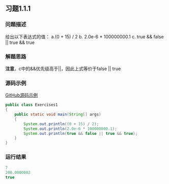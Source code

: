 ## 习题1.1.1

### 问题描述
给出以下表达式的值：
        a.(0 + 15) / 2
        b. 2.0e-6 * 100000000.1
        c. true && false || true && true

### 解题思路
**注意**，c中的&&优先级高于||，因此上式等价于false || true

### 源码示例
[GitHub源码示例](https://github.com/MoonsunS/Algorithms/blob/master/src/main/java/com/moonsuns/algorithms/chapter01/section01/Exercises01.java)

```java
public class Exercises1
{
    public static void main(String[] args)
    {
        System.out.println((0 + 15) / 2);
        System.out.println(2.0e-6 * 100000000.1);
        System.out.println(true && false || true && true);
    }
}
```

### 运行结果

```java
7
200.0000002
true
```
